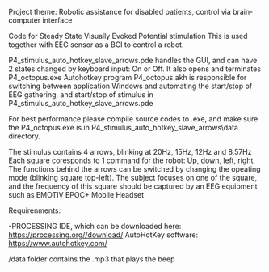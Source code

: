 Project theme: Robotic assistance for disabled patients, control via brain-computer interface

Code for Steady State Visually Evoked Potential stimulation
This is used together with EEG sensor as a BCI to control a robot.

P4_stimulus_auto_hotkey_slave_arrows.pde handles the GUI, and can have 2 states changed by keyboard input: On or Off. It also opens and terminates P4_octopus.exe
Autohotkey program P4_octopus.akh is responsible for switching between application Windows and automating the start/stop of EEG gathering, and start/stop of stimulus in P4_stimulus_auto_hotkey_slave_arrows.pde

For best performance please compile source codes to .exe, and make sure the P4_octopus.exe is in P4_stimulus_auto_hotkey_slave_arrows\data directory.

The stimulus contains 4 arrows, blinking at 20Hz,	15Hz,	12Hz	and 8,57Hz
Each square coresponds to 1 command for the robot: Up, down, left, right.
The functions behind the arrows can be switched by changing the opeating mode (blinking square top-left).
The subject focuses on one of the square, and the frequency of this square should be captured by an EEG equipment 
such as EMOTIV EPOC+ Mobile Headset

Requirenments:

-PROCESSING IDE, which can be downloaded here:
https://processing.org//download/
AutoHotKey software:
https://www.autohotkey.com/

/data folder contains the .mp3 that plays the beep

